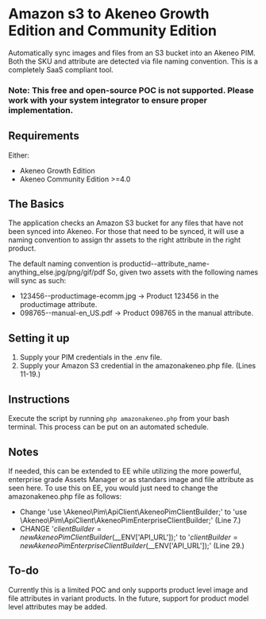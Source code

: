 # Amazon s3 to Akeneo Growth Edition and Community Edition
Automatically sync images and files from an S3 bucket into an Akeneo PIM. Both the SKU and attribute are detected via file naming convention. This is a completely SaaS compliant tool.

### Note: This free and open-source POC is not supported. Please work with your system integrator to ensure proper implementation.

## Requirements
Either:
+ Akeneo Growth Edition
+ Akeneo Community Edition >=4.0


## The Basics
The application checks an Amazon S3 bucket for any files that have not been synced into Akeneo. For those that need to be synced, it will use a naming convention to assign thr assets to the right attribute in the right product.

The default naming convention is productid--attribute_name-anything_else.jpg/png/gif/pdf
So, given two assets with the following names will sync as such:
+ 123456--productimage-ecomm.jpg  -> Product 123456 in the productimage attribute.
+ 098765--manual-en_US.pdf        -> Product 098765 in the manual attribute.

## Setting it up
 1. Supply your PIM credentials in the .env file.
 2. Supply your Amazon S3 credential in the amazonakeneo.php file. (Lines 11-19.)


## Instructions
Execute the script by running `php amazonakeneo.php` from your bash terminal. This process can be put on an automated schedule.

## Notes
If needed, this can be extended to EE while utilizing the more powerful, enterprise grade Assets Manager or as standars image and file attribute as seen here. To use this on EE, you would just need to change the amazonakeneo.php file as follows:
+ Change 'use \Akeneo\Pim\ApiClient\AkeneoPimClientBuilder;' to 'use \Akeneo\Pim\ApiClient\AkeneoPimEnterpriseClientBuilder;' (Line 7.)
+ CHANGE '$clientBuilder = new AkeneoPimClientBuilder($__ENV['API_URL']);' to '$clientBuilder = new AkeneoPimEnterpriseClientBuilder($__ENV['API_URL']);' (Line 29.)

## To-do
Currently this is a limited POC and only supports product level image and file attributes in variant products. In the future, support for product model level attributes may be added.
